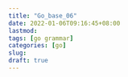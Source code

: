 ```yaml
---
title: "Go_base_06"
date: 2022-01-06T09:16:45+08:00
lastmod:
tags: [go grammar]
categories: [go]
slug:
draft: true
---
```


